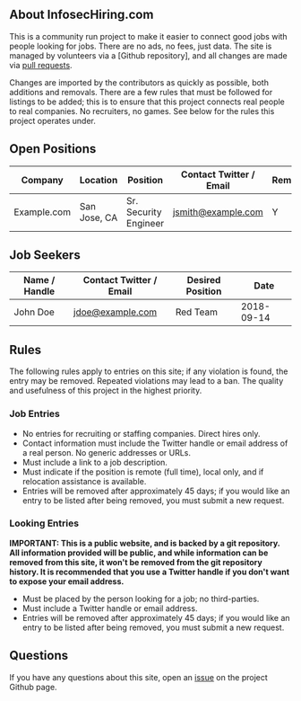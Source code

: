 ## About InfosecHiring.com

This is a community run project to make it easier to connect good jobs with people looking for jobs. There are no ads, no fees, just data. The site is managed by volunteers via a [Github repository], and all changes are made via [pull requests](https://github.com/adamcaudill/infosechiring/pulls).

Changes are imported by the contributors as quickly as possible, both additions and removals. There are a few rules that must be followed for listings to be added; this is to ensure that this project connects real people to real companies. No recruiters, no games. See below for the rules this project operates under.

## Open Positions

| Company | Location | Position | Contact Twitter / Email | Remote | Relocation Assistance | Date |
| ------- | -------- | -------- | ----------------------- | ------ | --------------------- | -----|
| Example.com | San Jose, CA | Sr. Security Engineer | jsmith@example.com | Y | Y | 2018-09-14 |


## Job Seekers

| Name / Handle | Contact Twitter / Email | Desired Position | Date |
| ------------- | ----------------------- | ---------------- | ---- |
| John Doe | jdoe@example.com | Red Team | 2018-09-14 |

## Rules

The following rules apply to entries on this site; if any violation is found, the entry may be removed. Repeated violations may lead to a ban. The quality and usefulness of this project in the highest priority.

### Job Entries

* No entries for recruiting or staffing companies. Direct hires only.
* Contact information must include the Twitter handle or email address of a real person. No generic addresses or URLs.
* Must include a link to a job description.
* Must indicate if the position is remote (full time), local only, and if relocation assistance is available.
* Entries will be removed after approximately 45 days; if you would like an entry to be listed after being removed, you must submit a new request.


### Looking Entries

**IMPORTANT: This is a public website, and is backed by a git repository. All information provided will be public, and while information can be removed from this site, it won't be removed from the git repository history. It is recommended that you use a Twitter handle if you don't want to expose your email address.**

* Must be placed by the person looking for a job; no third-parties.
* Must include a Twitter handle or email address.
* Entries will be removed after approximately 45 days; if you would like an entry to be listed after being removed, you must submit a new request.

## Questions

If you have any questions about this site, open an [issue](https://github.com/adamcaudill/infosechiring/issues) on the project Github page.
